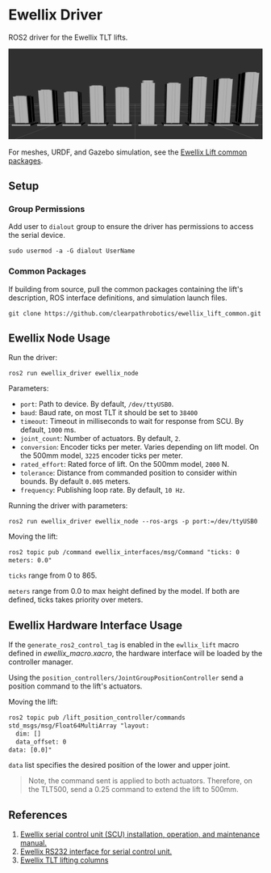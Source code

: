 # Ewellix Driver

ROS2 driver for the Ewellix TLT lifts.

![Ewellix TLT lifts, from 300mm to 700mm models.](./docs/all_lifts.png)

For meshes, URDF, and Gazebo simulation, see the [Ewellix Lift common packages](https://github.com/clearpathrobotics/ewellix_lift_common.git).

## Setup

### Group Permissions
Add user to `dialout` group to ensure the driver has permissions to access the serial device.
```
sudo usermod -a -G dialout UserName
```

### Common Packages
If building from source, pull the common packages containing the lift's description, ROS interface definitions, and simulation launch files.
```
git clone https://github.com/clearpathrobotics/ewellix_lift_common.git
```

## Ewellix Node Usage
Run the driver:
```
ros2 run ewellix_driver ewellix_node
```

Parameters:
  - `port`: Path to device. By default, `/dev/ttyUSB0`.
  - `baud`: Baud rate, on most TLT it should be set to `38400`
  - `timeout`: Timeout in milliseconds to wait for response from SCU. By default, `1000` ms.
  - `joint_count`: Number of actuators. By default, `2`.
  - `conversion`: Encoder ticks per meter. Varies depending on lift model. On the 500mm model, `3225` encoder ticks per meter.
  - `rated_effort`: Rated force of lift. On the 500mm model, `2000` N.
  - `tolerance`: Distance from commanded position to consider within bounds. By default `0.005` meters.
  - `frequency`: Publishing loop rate. By default, `10 Hz`.

Running the driver with parameters:
```
ros2 run ewellix_driver ewellix_node --ros-args -p port:=/dev/ttyUSB0
```

Moving the lift:
```
ros2 topic pub /command ewellix_interfaces/msg/Command "ticks: 0
meters: 0.0"
```
`ticks` range from 0 to 865.

`meters` range from 0.0 to max height defined by the model.
If both are defined, ticks takes priority over meters.

## Ewellix Hardware Interface Usage
If the `generate_ros2_control_tag` is enabled in the `ewllix_lift` macro defined in *ewellix_macro.xacro*, the hardware interface will be loaded by the controller manager.

Using the `position_controllers/JointGroupPositionController` send a position command to the lift's actuators.

Moving the lift:
```
ros2 topic pub /lift_position_controller/commands std_msgs/msg/Float64MultiArray "layout:
  dim: []
  data_offset: 0
data: [0.0]"
```
`data` list specifies the desired position of the lower and upper joint.
> Note, the command sent is applied to both actuators. Therefore, on the TLT500, send a 0.25 command to extend the lift to 500mm.

## References
1. [Ewellix serial control unit (SCU) installation, operation, and maintenance manual.](https://medialibrary.ewellix.com/asset/16223)
2. [Ewellix RS232 interface for serial control unit.](https://medialibrary.ewellix.com/asset/16222)
3. [Ewellix TLT lifting columns](https://medialibrary.ewellix.com/asset/16207)
